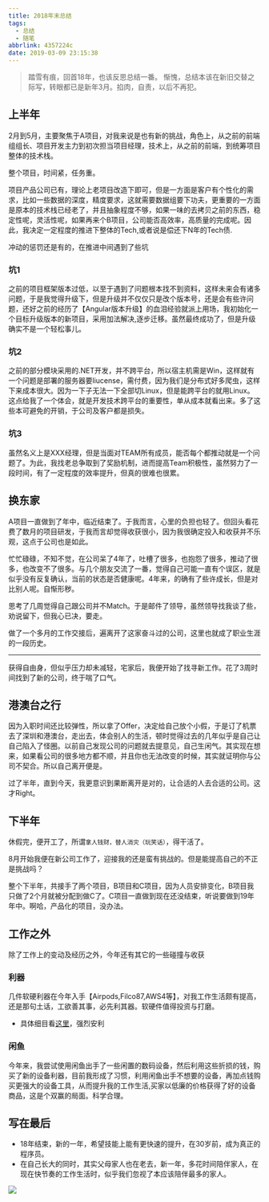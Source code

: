 ```yaml
---
title: 2018年末总结
tags:
  - 总结
  - 随笔
abbrlink: 4357224c
date: 2019-03-09 23:15:38
---
```

> 踏雪有痕，回首18年，也该反思总结一番。
惭愧，总结本该在新旧交替之际写，转眼都已是新年3月。掐肉，自责，以后不再犯。

## 上半年
2月到5月，主要聚焦于A项目，对我来说是也有新的挑战，角色上，从之前的前端组组长、项目开发主力到初次担当项目经理，技术上，从之前的前端，到统筹项目整体的技术栈。

整个项目，时间紧，任务重。

项目产品公司已有，理论上老项目改造下即可，但是一方面是客户有个性化的需求，比如一些数据的深度，精度要求，这就需要数据组要下功夫，更重要的一方面是原本的技术栈已经老了，并且抽象程度不够，如果一味的去拷贝之前的东西，稳定性呢，灵活性呢，如果再来个B项目，公司能否高效率，高质量的完成呢。因此，我决定一定程度的推进下整体的Tech,或者说是偿还下N年的Tech债.

冲动的惩罚还是有的，在推进中间遇到了些坑

### 坑1
之前的项目框架版本过低，以至于遇到了问题根本找不到资料，这样未来会有诸多问题，于是我觉得升级下，但是升级并不仅仅只是改个版本号，还是会有些许问题，还好之前的经历了【Angular版本升级】的血泪经验就派上用场，我初始化一个目标升级版本的新项目，采用加法解决,逐步迁移。虽然最终成功了，但是升级确实不是一个轻松事儿。

### 坑2
之前的部分模块采用的.NET开发，并不跨平台，所以宿主机需是Win，这样就有一个问题是部署的服务器要liucense，需付费，因为我们是分布式好多爬虫，这样下来成本很大。因为一下子无法一下全部切Linux，但是能跨平台的就用Linux。这点给我了一个体会，就是开发技术跨平台的重要性，单从成本就看出来。多了这些本可避免的开销，于公司及客户都是损失。

### 坑3
虽然名义上是XXX经理，但是当面对TEAM所有成员，能否每个都推动就是一个问题了。为此，我找老总争取到了奖励机制，进而提高Team积极性，虽然努力了一段时间，有了一定程度的效率提升，但真的很难也很累。

## 换东家
A项目一直做到了年中，临近结束了。于我而言，心里的负担也轻了。但回头看花费了数月的项目研发，于我而言却觉得收获很小，因为我很确定投入和收获并不乐观，这点于公司也是如此。

忙忙碌碌，不知不觉，在公司呆了4年了，吐槽了很多，也抱怨了很多，推动了很多，也改变不了很多。与几个朋友交流了一番，觉得自己可能一直有个误区，就是似乎没有反复确认，当前的状态是否健康呢。4年来，的确有了些许成长，但是对比别人呢。自惭形秽。

思考了几周觉得自己跟公司并不Match。于是邮件了领导，虽然领导找我谈了些，劝说留下，但我心已决，要走。

做了一个多月的工作交接后，遍离开了这家奋斗过的公司，这里也就成了职业生涯的一段历史。

-----

获得自由身，但似乎压力却未减轻，宅家后，我便开始了找寻新工作。花了3周时间找到了新的公司，终于喘了口气。

## 港澳台之行

因为入职时间还比较弹性，所以拿了Offer，决定给自己放个小假，于是订了机票去了深圳和港澳台，走出去，体会别人的生活，顿时觉得过去的几年似乎是自己让自己陷入了怪圈。以前自己发现公司的问题就去提意见，自己生闲气。其实现在想来，如果看公司的很多地方都不顺，并且你也无法改变的时候，其实就证明你与公司不契合。所以自己离开便是。

过了半年，直到今天，我更意识到果断离开是对的，让合适的人去合适的公司。这才Right。

## 下半年

休假完，便开工了，所谓`拿人钱财，替人消灾（玩笑话）`，得干活了。

8月开始我便在新公司工作了，迎接我的还是蛮有挑战的。但是能提高自己的不正是挑战吗？

整个下半年，共接手了两个项目，B项目和C项目，因为人员安排变化，B项目我只做了2个月就被分配到做C了。C项目一直做到现在还没结束，听说要做到19年年中。啊哈，产品化的项目，没办法。

## 工作之外
除了工作上的变动及经历之外，今年还有其它的一些碰撞与收获

### 利器
几件软硬利器在今年入手【Airpods,Filco87,AWS4等】，对我工作生活颇有提高，还是那句土话，工欲善其事，必先利其器。软硬件值得投资与打磨。
- 具体细目看[这里](https://1991421.cn/2018/12/09/1db46db9/)，强烈安利

### 闲鱼
今年来，我尝试使用闲鱼出手了一些闲置的数码设备，然后利用这些折损的钱，购买了新的设备利器，目前我形成了习惯，利用闲鱼出手不想要的设备，再加点钱购买更强大的设备工具，从而提升我的工作生活,买家以低廉的价格获得了好的设备商品，这是个双赢的局面。科学合理。


## 写在最后
- 18年结束，新的一年，希望技能上能有更快速的提升，在30岁前，成为真正的程序员。
- 在自己长大的同时，其实父母家人也在老去，新一年，多花时间陪伴家人，在现在快节奏的工作生活时，似乎我们忽视了本应该陪伴最多的家人。


![](http://static.1991421.cn/2019-03-09-151252.png)

